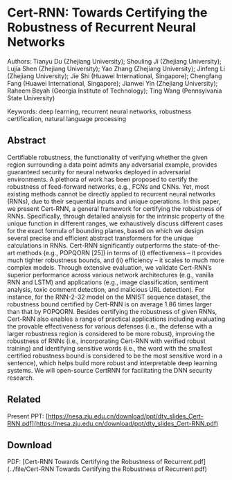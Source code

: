 # Cert-RNN: Towards Certifying the Robustness of Recurrent Neural Networks

Authors: Tianyu Du (Zhejiang University); Shouling Ji (Zhejiang University); Lujia Shen (Zhejiang University); Yao Zhang (Zhejiang University); Jinfeng Li (Zhejiang University); Jie Shi (Huawei International, Singapore); Chengfang Fang (Huawei International, Singapore); Jianwei Yin (Zhejiang University); Raheem Beyah (Georgia Institute of Technology); Ting Wang (Pennsylvania State University)

Keywords: deep learning, recurrent neural networks, robustness certification, natural language processing

## Abstract

Certifiable robustness, the functionality of verifying whether the given region surrounding a data point admits any adversarial example, provides guaranteed security for neural networks deployed in adversarial environments. A plethora of work has been proposed to certify the robustness of feed-forward networks, e.g., FCNs and CNNs. Yet, most existing methods cannot be directly applied to recurrent neural networks (RNNs), due to their sequential inputs and unique operations. In this paper, we present Cert-RNN, a general framework for certifying the robustness of RNNs. Specifically, through detailed analysis for the intrinsic property of the unique function in different ranges, we exhaustively discuss different cases for the exact formula of bounding planes, based on which we design several precise and efficient abstract transformers for the unique calculations in RNNs. Cert-RNN significantly outperforms the state-of-the-art methods (e.g., POPQORN [25]) in terms of (i) effectiveness – it provides much tighter robustness bounds, and (ii) efficiency – it scales to much more complex models. Through extensive evaluation, we validate Cert-RNN’s superior performance across various network architectures (e.g., vanilla RNN and LSTM) and applications (e.g., image classification, sentiment analysis, toxic comment detection, and malicious URL detection). For instance, for the RNN-2-32 model on the MNIST sequence dataset, the robustness bound certified by Cert-RNN is on average 1.86 times larger than that by POPQORN. Besides certifying the robustness of given RNNs, Cert-RNN also enables a range of practical applications including evaluating the provable effectiveness for various defenses (i.e., the defense with a larger robustness region is considered to be more robust), improving the robustness of RNNs (i.e., incorporating Cert-RNN with verified robust training) and identifying sensitive words (i.e., the word with the smallest certified robustness bound is considered to be the most sensitive word in a sentence), which helps build more robust and interpretable deep learning systems. We will open-source CertRNN for facilitating the DNN security research.

## Related

Present PPT: [https://nesa.zju.edu.cn/download/ppt/dty_slides_Cert-RNN.pdf](https://nesa.zju.edu.cn/download/ppt/dty_slides_Cert-RNN.pdf)

## Download

PDF: [Cert-RNN Towards Certifying the Robustness of Recurrent.pdf](../file/Cert-RNN Towards Certifying the Robustness of Recurrent.pdf)